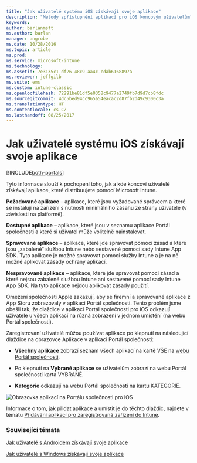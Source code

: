 ```yaml
---
title: "Jak uživatelé systému iOS získávají svoje aplikace"
description: "Metody zpřístupnění aplikací pro iOS koncovým uživatelům"
keywords: 
author: barlanmsft
ms.author: barlan
manager: angrobe
ms.date: 10/28/2016
ms.topic: article
ms.prod: 
ms.service: microsoft-intune
ms.technology: 
ms.assetid: 7e3135c1-df26-48c9-aa4c-cdab6168897a
ms.reviewer: jeffgilb
ms.suite: ems
ms.custom: intune-classic
ms.openlocfilehash: 72291be81df5e0358c9477a2749fb7d9d7cb8fdc
ms.sourcegitcommit: 4dc5bed94cc965a54eacac2d87fb2d49c9300c3a
ms.translationtype: HT
ms.contentlocale: cs-CZ
ms.lasthandoff: 08/25/2017
---
```

# <a name="how-your-ios-users-get-their-apps"></a>Jak uživatelé systému iOS získávají svoje aplikace

[!INCLUDE[both-portals](./includes/note-for-both-portals.md)]

Tyto informace slouží k pochopení toho, jak a kde koncoví uživatelé získávají aplikace, které distribuujete pomocí Microsoft Intune.

**Požadované aplikace** – aplikace, které jsou vyžadované správcem a které se instalují na zařízení s nutností minimálního zásahu ze strany uživatele (v závislosti na platformě).

**Dostupné aplikace** – aplikace, které jsou v seznamu aplikace Portál společnosti a které si uživatel může volitelně nainstalovat.

**Spravované aplikace** – aplikace, které jde spravovat pomocí zásad a které jsou „zabalené“ službou Intune nebo sestavené pomocí sady Intune App SDK. Tyto aplikace je možné spravovat pomocí služby Intune a je na ně možné aplikovat zásady ochrany aplikací.

**Nespravované aplikace** – aplikace, které jde spravovat pomocí zásad a které nejsou zabalené službou Intune ani sestavené pomocí sady Intune App SDK. Na tyto aplikace nejdou aplikovat zásady použití.

Omezení společnosti Apple zakazují, aby se firemní a spravované aplikace z App Storu zobrazovaly v aplikaci Portál společnosti. Tento problém jsme obešli tak, že dlaždice v aplikaci Portál společnosti pro iOS odkazují uživatele u všech aplikací na různá zobrazení v jednom umístění (na webu Portál společnosti).

Zaregistrovaní uživatelé můžou používat aplikace po klepnutí na následující dlaždice na obrazovce Aplikace v aplikaci Portál společnosti:

- **Všechny aplikace** zobrazí seznam všech aplikací na kartě VŠE na [webu Portál společnosti](https://portal.manage.microsoft.com).

- Po klepnutí na **Vybrané aplikace** se uživatelům zobrazí na webu Portál společnosti karta VYBRANÉ.

- **Kategorie** odkazují na webu Portál společnosti na kartu KATEGORIE.


![Obrazovka aplikací na Portálu společnosti pro iOS](./media/ios-cp-app-main-apps-screen.png)

Informace o tom, jak přidat aplikace a umístit je do těchto dlaždic, najdete v tématu [Přidávání aplikací pro zaregistrovaná zařízení do Intune](/intune-classic/deploy-use/add-apps-for-mobile-devices-in-microsoft-intune.md).

### <a name="see-also"></a>Související témata
[Jak uživatelé s Androidem získávají svoje aplikace](end-user-apps-android.md)

[Jak uživatelé s Windows získávají svoje aplikace](end-user-apps-windows.md)
